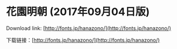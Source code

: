 # 花園明朝 (2017年09月04日版)

Download link: [http://fonts.jp/hanazono/](http://fonts.jp/hanazono/)

下载链接：[http://fonts.jp/hanazono/](http://fonts.jp/hanazono/)

